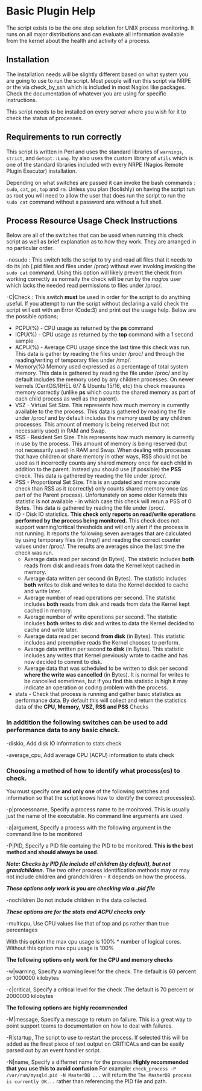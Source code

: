 # Basic Plugin Help

The script exists to be the one stop solution for UNIX process monitoring. It runs on all major distributions and can evaluate all  information available from the kernel about the health and activity of a process. 

## Installation

The installation needs will be slightly different based on what system you are going to use to run the script. Most people will run this script via NRPE or the via check_by_ssh which is included in most Nagios like packages. Check the documentation of whatever you are using for specific instructions.

This script needs to be installed on every server where you wish for it to check the status of processes.

## Requirements to run correctly

This script is written in Perl and uses the standard libraries of `warnings`, `strict`, and `Getopt::Long`. Ity also uses the custom library of  `utils` which is one of the standard libraries included with every NRPE (Nagios Remote Plugin Executor) installation. 
 
Depending on what switches are passed it can invoke the bash commands : `sudo`, `cat`, `ps`, `top` and `rm`. Unless you plan (foolishly) on having the script run as root you will need to allow the user that does run the script to run the `sudo cat` command without a password ans without a full shell.  

## Process Resource Usage Check Instructions

Below are all of the switches that can be used when running this check script as well as brief explanation as to how they work. They are arranged in no particular order.

-nosudo : This switch tells the script to try and read all files that it needs to do its job (.pid files and files under /proc) without ever invoking invoking the `sudo cat` command. Using this option will likely prevent the check from working correctly as normally the check will be run by the *nagios* user which lacks the needed read permissions to files under /proc/.

-C|Check : This switch **must** be used in order for the script to do anything useful. If you attempt to run the script without declaring a valid check the script will exit with an Error (Code:3) and print out the usage help. Below are the possible options; 
* PCPU(%) - CPU usage as returned by the **ps** command
* ICPU(%) - CPU usage as returned by the **top** command with a 1 second sample
* ACPU(%) - Average CPU usage since the last time this check was run. This data is gather by reading the files under /proc/ and through the reading/writing of temporary files under /tmp/.
* Memory(%) Memory used expressed as a percentage of total system memory. This data is gathered by reading the file under /proc/ and by default includes the memory used by any children processes. On newer kernels (CentOS/RHEL 6/7 & Ubuntu 15/16, etc) this check measures memory correctly (unlike **ps** which counts the shared memory as part of each child process as well as the parent). 
* VSZ - Virtual Set Size. This represents how much memory is currently available to the the process. This data is gathered by reading the file under /proc/ and by default includes the memory used by any children processes. This amount of memory is being reserved (but not necessarily used) in RAM and Swap.  
* RSS - Resident Set Size. This represents how much memory is currently in use by the process. This amount of memory is being reserved (but not necessarily used) in RAM and Swap. When dealing with processes that have children or share memory in other ways, RSS should not be used as it incorrectly counts any shared memory once for each child in addition to the parent. Instead you should use (if possible) the **PSS** check. This data is gathered by reading the file under /proc/.
* PSS - Proportional Set Size. This is an updated and more accurate check than RSS as it (correctly) only counts shared memory once (as part of the Parent process). Unfortunately on some older Kernels this statistic is not available - in which case this check will rerun a PSS of 0 Bytes. This data is gathered by reading the file under /proc/.
* IO - Disk IO statistics. **This check only reports on read/write operations performed by the process being monitored.** This check does not support warning/critical thresholds and will only alert if the process is not running. It reports the following seven averages that are calculated by using temporary files (in /tmp/) and reading the correct counter values under /proc/. The results are averages since the last time the check was run.
  * Average data read per second (in Bytes). The statistic includes **both** reads from disk and reads from data the Kernel kept cached in memory.
  * Average data written per second (in Bytes). The statistic includes **both** writes to disk and writes to data the Kernel decided to cache and write later. 
  * Average number of read operations per second. The statistic includes **both** reads from disk and reads from data the Kernel kept cached in memory.
  * Average number of write operations per second. The statistic includes **both** writes to disk and writes to data the Kernel decided to cache and write later. 
  * Average data read per second **from disk** (in Bytes). This statistic includes and preemptive reads the Kernel chooses to perform.
  * Average data written per second **to disk** (in Bytes). This statistic includes any writes that Kernel previously wrote to cache and has now decided to commit to disk.
  * Average data that was scheduled to be written to disk per second **where the write was cancelled** (in Bytes). It is normal for writes to be cancelled sometimes, but if you find this statistic is high it may indicate an operation or coding problem with the process.
* stats - Check that process is running and gather basic statistics as performance data. By default this will collect and return the statistics data of the **CPU, Memory, VSZ, RSS and PSS** Checks 

### In addtition the following switches can be used to add performance data to any basic check.

-diskio,  Add disk IO information to stats check

-average_cpu,  Add average CPU (ACPU) information to stats check 


### Choosing a method of how to identify what process(es) to check.

You must specify one **and only one** of the following switches and information so that the script knows how to identify the correct process(es). 

-p|processname,  Specify a process name to be monitored. This is usually just the name of the executable. No command line arguments are used.

-a|argument,  Specify a process with the following argument in the command line to be monitored

-P|PID,  Specify a PID file containg the PID to be monitored. **This is the best method and should always be used**.

***Note: Checks by PID file include all children (by default), but not grandchildren.*** The two other process identification methods may or may not include children and grandchildren - it depends on how the process.


***These options only work is you are checking via a .pid file***

-nochildren  Do not include children in the data collected. 

***These options are for the stats and ACPU checks only***

-multicpu,  Use CPU values like that of top and ps rather than true percentages

With this option the max cpu usage is 100% * number of logical cores. Without this option max cpu usage is 100% 

**The following options only work for the CPU and memory checks** 

-w|warning,  Specify a warning level for the check. The default is 60 percent or 1000000 kilobytes

-c|critical,  Specify a critical level for the check .The default is 70 percent or 2000000 kilobytes

**The following options are highly recommended** 

-M|message,  Specify a message to return on failure. This is a great way to point support teams to documentation on how to deal with failures.

-R|startup,  The script to use to restart the process. If selected this will be added as the firest piece of text output on CRITICALs and can be easily parsed out by an event handler script.

-N|name,  Specify a differnet name for the process **Highly recommended that you use this to avoid confusion** For example: `check_process -P /var/run/mysqld.pid -N MasterDB ...` will return the `The MasterDB process is currently OK...` rather than referencing the PID file and path.
